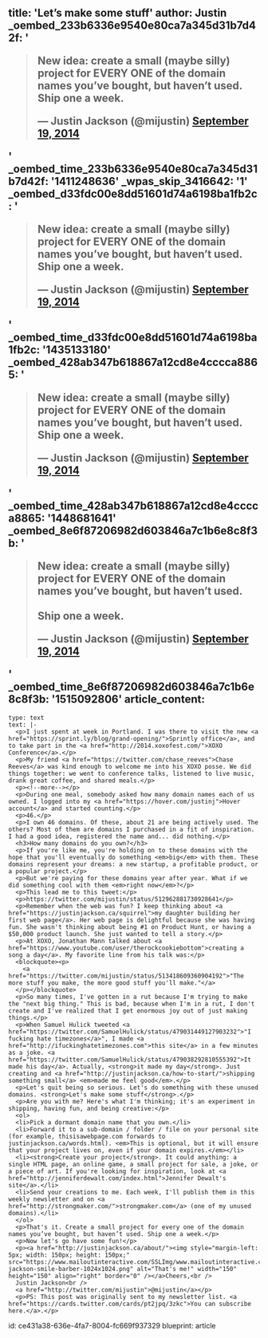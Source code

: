 title: 'Let’s make some stuff'
author: Justin
_oembed_233b6336e9540e80ca7a345d31b7d42f: '<blockquote class="twitter-tweet" width="550"><p>New idea: create a small (maybe silly) project for EVERY ONE of the domain names you’ve bought, but haven’t used.&#10;&#10;Ship one a week.</p>&mdash; Justin Jackson (@mijustin) <a href="https://twitter.com/mijustin/status/512962881730928641">September 19, 2014</a></blockquote><script async src="//platform.twitter.com/widgets.js" charset="utf-8"></script>'
_oembed_time_233b6336e9540e80ca7a345d31b7d42f: '1411248636'
_wpas_skip_3416642: '1'
_oembed_d33fdc00e8dd51601d74a6198ba1fb2c: '<blockquote class="twitter-tweet" width="550"><p lang="en" dir="ltr">New idea: create a small (maybe silly) project for EVERY ONE of the domain names you’ve bought, but haven’t used.&#10;&#10;Ship one a week.</p>&mdash; Justin Jackson (@mijustin) <a href="https://twitter.com/mijustin/status/512962881730928641">September 19, 2014</a></blockquote><script async src="//platform.twitter.com/widgets.js" charset="utf-8"></script>'
_oembed_time_d33fdc00e8dd51601d74a6198ba1fb2c: '1435133180'
_oembed_428ab347b618867a12cd8e4cccca8865: '<blockquote class="twitter-tweet" width="550"><p lang="en" dir="ltr">New idea: create a small (maybe silly) project for EVERY ONE of the domain names you’ve bought, but haven’t used.&#10;&#10;Ship one a week.</p>&mdash; Justin Jackson (@mijustin) <a href="https://twitter.com/mijustin/status/512962881730928641">September 19, 2014</a></blockquote><script async src="//platform.twitter.com/widgets.js" charset="utf-8"></script>'
_oembed_time_428ab347b618867a12cd8e4cccca8865: '1448681641'
_oembed_8e6f87206982d603846a7c1b6e8c8f3b: '<blockquote class="twitter-tweet" data-width="550" data-dnt="true"><p lang="en" dir="ltr">New idea: create a small (maybe silly) project for EVERY ONE of the domain names you’ve bought, but haven’t used.<br><br>Ship one a week.</p>&mdash; Justin Jackson (@mijustin) <a href="https://twitter.com/mijustin/status/512962881730928641?ref_src=twsrc%5Etfw">September 19, 2014</a></blockquote><script async src="https://platform.twitter.com/widgets.js" charset="utf-8"></script>'
_oembed_time_8e6f87206982d603846a7c1b6e8c8f3b: '1515092806'
article_content:
  -
    type: text
    text: |-
      <p>I just spent at week in Portland. I was there to visit the new <a href="https://sprint.ly/blog/grand-opening/">Sprintly office</a>, and to take part in the <a href="http://2014.xoxofest.com/">XOXO Conference</a>.</p>
      <p>My friend <a href="https://twitter.com/chase_reeves">Chase Reeves</a> was kind enough to welcome me into his XOXO posse. We did things together: we went to conference talks, listened to live music, drank great coffee, and shared meals.</p>
      <p><!--more--></p>
      <p>During one meal, somebody asked how many domain names each of us owned. I logged into my <a href="https://hover.com/justinj">Hover account</a> and started counting.</p>
      <p>46.</p>
      <p>I own 46 domains. Of these, about 21 are being actively used. The others? Most of them are domains I purchased in a fit of inspiration. I had a good idea, registered the name and... did nothing.</p>
      <h3>How many domains do you own?</h3>
      <p>If you're like me, you're holding on to these domains with the hope that you'll eventually do something <em>big</em> with them. These domains represent your dreams: a new startup, a profitable product, or a popular project.</p>
      <p>But we're paying for these domains year after year. What if we did something cool with them <em>right now</em>?</p>
      <p>This lead me to this tweet:</p>
      <p>https://twitter.com/mijustin/status/512962881730928641</p>
      <p>Remember when the web was fun? I keep thinking about <a href="https://justinjackson.ca/squirrel">my daughter building her first web page</a>. Her web page is delightful because she was having fun. She wasn't thinking about being #1 on Product Hunt, or having a $50,000 product launch. She just wanted to tell a story.</p>
      <p>At XOXO, Jonathan Mann talked about <a href="https://www.youtube.com/user/therockcookiebottom">creating a song a day</a>. My favorite line from his talk was:</p>
      <blockquote><p>
        <a href="https://twitter.com/mijustin/status/513418609360904192">"The more stuff you make, the more good stuff you'll make."</a>
      </p></blockquote>
      <p>So many times, I've gotten in a rut because I'm trying to make the "next big thing." This is bad, because when I'm in a rut, I don't create and I've realized that I get enormous joy out of just making things.</p>
      <p>When Samuel Hulick tweeted <a href="https://twitter.com/SamuelHulick/status/479031449127903232">"I fucking hate timezones</a>", I made <a href="http://ifuckinghatetimezones.com">this site</a> in a few minutes as a joke. <a href="https://twitter.com/SamuelHulick/status/479038292810555392">It made his day</a>. Actually, <strong>it made my day</strong>. Just creating and <a href="http://justinjackson.ca/how-to-start/">shipping something small</a> <em>made me feel good</em>.</p>
      <p>Let's quit being so serious. Let's do something with these unused domains. <strong>Let's make some stuff</strong>.</p>
      <p>Are you with me? Here's what I'm thinking; it's an experiment in shipping, having fun, and being creative:</p>
      <ol>
      <li>Pick a dormant domain name that you own.</li>
      <li>Forward it to a sub-domain / folder / file on your personal site (for example, thisisawebpage.com forwards to justinjackson.ca/words.html). <em>This is optional, but it will ensure that your project lives on, even if your domain expires.</em></li>
      <li><strong>Create your project</strong>. It could anything: a single HTML page, an online game, a small project for sale, a joke, or a piece of art. If you're looking for inspiration, look at <a href="http://jenniferdewalt.com/index.html">Jennifer Dewalt's site</a>.</li>
      <li>Send your creations to me. Each week, I'll publish them in this weekly newsletter and on <a href="http://strongmaker.com/">strongmaker.com</a> (one of my unused domains).</li>
      </ol>
      <p>That's it. Create a small project for every one of the domain names you’ve bought, but haven’t used. Ship one a week.</p>
      <p>Now let's go have some fun!</p>
      <p><a href="http://justinjackson.ca/about/"><img style="margin-left: 5px; width: 150px; height: 150px;" src="https://www.mailoutinteractive.com/SSLImg/www.mailoutinteractive.com/Industry/Home/7450/29473/images/justin-jackson-smile-barber-1024x1024.png" alt="That's me!" width="150" height="150" align="right" border="0" /></a>Cheers,<br />
      Justin Jackson<br />
      <a href="http://twitter.com/mijustin">@mijustin</a></p>
      <p>PS: This post was originally sent to my newsletter list. <a href="https://cards.twitter.com/cards/pt2jpq/3zkc">You can subscribe here.</a>.</p>
id: ce431a38-636e-4fa7-8004-fc669f937329
blueprint: article
